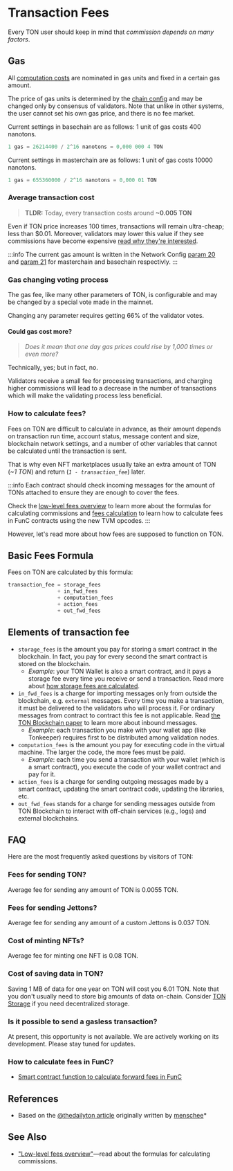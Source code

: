 # Transaction Fees

Every TON user should keep in mind that _commission depends on many factors_.

## Gas

All [computation costs](/develop/howto/fees-low-level#computation-fees) are nominated in gas units and fixed in a certain gas amount.

The price of gas units is determined by the [chain config](https://tonviewer.com/config#20) and may be changed only by consensus of validators. Note that unlike in other systems, the user cannot set his own gas price, and there is no fee market.

Current settings in basechain are as follows: 1 unit of gas costs 400 nanotons.

```cpp
1 gas = 26214400 / 2^16 nanotons = 0,000 000 4 TON
```

Current settings in masterchain are as follows: 1 unit of gas costs 10000 nanotons.

```cpp
1 gas = 655360000 / 2^16 nanotons = 0,000 01 TON
```

### Average transaction cost

> **TLDR:** Today, every transaction costs around **~0.005 TON**

Even if TON price increases 100 times, transactions will remain ultra-cheap; less than $0.01. Moreover, validators may lower this value if they see commissions have become expensive [read why they're interested](#gas-changing-voting-process).

:::info
The current gas amount is written in the Network Config [param 20](https://tonviewer.com/config#20) and [param 21](https://tonviewer.com/config#21) for masterchain and basechain respectivly.
:::

### Gas changing voting process

The gas fee, like many other parameters of TON, is configurable and may be changed by a special vote made in the mainnet.

Changing any parameter requires getting 66% of the validator votes.

#### Could gas cost more?

> *Does it mean that one day gas prices could rise by 1,000 times or even more?*

Technically, yes; but in fact, no.

Validators receive a small fee for processing transactions, and charging higher commissions will lead to a decrease in the number of transactions which will make the validating process less beneficial.

### How to calculate fees?

Fees on TON are difficult to calculate in advance, as their amount depends on transaction run time, account status, message content and size, blockchain network settings, and a number of other variables that cannot be calculated until the transaction is sent.

That is why even NFT marketplaces usually take an extra amount of TON (_~1 TON_) and return (_`1 - transaction_fee`_) later.

:::info
Each contract should check incoming messages for the amount of TONs attached to ensure they are enough to cover the fees.

Check the [low-level fees overview](/develop/howto/fees-low-level) to learn more about the formulas for calculating commissions and [fees calculation](/develop/smart-contracts/fee-calculation) to learn how to calculate fees in FunC contracts using the new TVM opcodes.
:::

However, let's read more about how fees are supposed to function on TON.

## Basic Fees Formula

Fees on TON are calculated by this formula:

```cpp
transaction_fee = storage_fees
                + in_fwd_fees
                + computation_fees
                + action_fees
                + out_fwd_fees
```

## Elements of transaction fee

* `storage_fees` is the amount you pay for storing a smart contract in the blockchain. In fact, you pay for every second the smart contract is stored on the blockchain.
  * _Example_: your TON Wallet is also a smart contract, and it pays a storage fee every time you receive or send a transaction. Read more about [how storage fees are calculated](/develop/howto/fees-low-level#storage-fee).
* `in_fwd_fees` is a charge for importing messages only from outside the blockchain, e.g. `external` messages. Every time you make a transaction, it must be delivered to the validators who will process it. For ordinary messages from contract to contract this fee is not applicable. Read [the TON Blockchain paper](https://docs.ton.org/tblkch.pdf) to learn more about inbound messages.
  * _Example_: each transaction you make with your wallet app (like Tonkeeper) requires first to be distributed among validation nodes.
* `computation_fees` is the amount you pay for executing code in the virtual machine. The larger the code, the more fees must be paid.
  * _Example_: each time you send a transaction with your wallet (which is a smart contract), you execute the code of your wallet contract and pay for it.
* `action_fees` is a charge for sending outgoing messages made by a smart contract, updating the smart contract code, updating the libraries, etc.
* `out_fwd_fees` stands for a charge for sending messages outside from TON Blockchain to interact with off-chain services (e.g., logs) and external blockchains.

## FAQ

Here are the most frequently asked questions by visitors of TON:

### Fees for sending TON?

Average fee for sending any amount of TON is 0.0055 TON.

### Fees for sending Jettons?

Average fee for sending any amount of a custom Jettons is 0.037 TON.

### Cost of minting NFTs?

Average fee for minting one NFT is 0.08 TON.

### Cost of saving data in TON?

Saving 1 MB of data for one year on TON will cost you 6.01 TON. Note that you don't usually need to store big amounts of data on-chain. Consider [TON Storage](/participate/ton-storage/storage-daemon) if you need decentralized storage.

### Is it possible to send a gasless transaction?

At present, this opportunity is not available. We are actively working on its development. Please stay tuned for updates.

### How to calculate fees in FunC?

* [Smart contract function to calculate forward fees in FunC](https://github.com/ton-blockchain/token-contract/blob/main/misc/forward-fee-calc.fc)

## References

* Based on the [@thedailyton article](https://telegra.ph/Commissions-on-TON-07-22) originally written by [menschee](https://github.com/menschee)*

## See Also

* ["Low-level fees overview"](/develop/howto/fees-low-level)—read about the formulas for calculating commissions.
